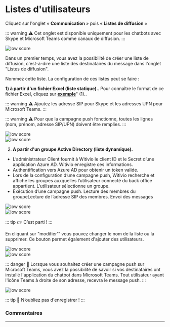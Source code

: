 # Listes d'utilisateurs

Cliquez sur l'onglet « **Communication** » puis « **Listes de diffusion** »

::: warning ⚠️
Cet onglet est disponible uniquement pour les chatbots avec Skype et Microsoft Teams comme canaux de diffusion.
:::

<div class="image_center">
  <img :src="$withBase('/assets/img/fr/communication/liste_de_diffusion1.png')" alt="low score">
</div>

Dans un premier temps, vous avez la possibilité de créer une liste de diffusion, c'est-à-dire une liste des destinataires du message dans l'onglet "Listes de diffusion".

Nommez cette liste. La configuration de ces listes peut se faire :

**1) à partir d'un fichier Excel (liste statique).**. Pour connaître le format de ce fichier Excel, cliquez sur [**exemple**](https://witivio.blob.core.windows.net/static/list-sample.xlsx)" (1)..

::: warning ⚠️
Ajoutez les adresse SIP pour Skype et les adresses UPN pour Microsoft Teams.
:::

::: warning ⚠️
Pour que la campagne push fonctionne, toutes les lignes (nom, prénom, adresse SIP/UPN) doivent être remplies.
:::

<div class="image_center">
  <img :src="$withBase('/assets/img/fr/communication/liste_de_diffusion2.png')" alt="low score">
</div>

<div class="image_center">
  <img :src="$withBase('/assets/img/fr/communication/liste_de_diffusion3.png')" alt="low score">
</div>




2. **A partir d'un groupe Active Directory (liste dynamique).**
  * L’administrateur Client fournit à Witivio le client ID et le Secret d’une application Azure AD. Witivio enregistre ces informations.
  * Authentification vers Azure AD pour obtenir un token valide.
  * Lors de la configuration d’une campagne push, Witivio recherche et affiche les groupes auxquelles l’utilisateur connecté du back office appartient. L’utilisateur sélectionne un groupe.
  * Exécution d’une campagne push. Lecture des membres du groupeLecture de l’adresse SIP des membres. Envoi des messages

<div class="image_center">
  <img :src="$withBase('/assets/img/fr/communication/liste_de_diffusion4.png')" alt="low score">
</div>

<div class="image_center">
  <img :src="$withBase('/assets/img/fr/communication/liste_de_diffusion5.png')" alt="low score">
</div>

::: tip 👉
C’est parti !
:::



En cliquant sur "modifier'" vous pouvez changer le nom de la liste ou la supprimer. Ce bouton permet également d'ajouter des utilisateurs.

<div class="image_center">
  <img :src="$withBase('/assets/img/fr/communication/liste_de_diffusion6.jpg')" alt="low score">
</div>

<div class="image_center">
  <img :src="$withBase('/assets/img/fr/communication/liste_de_diffusion7.png')" alt="low score">
</div>




::: danger 🔴
Lorsque vous souhaitez créer une campagne push sur Microsoft Teams, vous avez la possibilité de savoir si vos destinataires ont installé l'application du chatbot dans Microsoft Teams. Tout utilisateur ayant l'icône Teams à droite de son adresse, recevra le message push. 
:::

<div class="image_center">
  <img :src="$withBase('/assets/img/fr/communication/liste_de_diffusion8.png')" alt="low score">
</div>


::: tip 💾
N’oubliez pas d'enregistrer !
:::



### Commentaires
---
<div id="disqus_thread"></div>

<script>
export default {
  mounted () {
    var disqus_config = function () {
      this.page.url = "https://docs.witivio.com";  // Replace PAGE_URL with your page's canonical URL variable
      this.page.identifier = "witivio_10"; // Replace PAGE_IDENTIFIER with your page's unique identifier variable
    };

(function() { // DON'T EDIT BELOW THIS LINE
var d = document, s = d.createElement('script');
s.src = 'https://docs-witivio.disqus.com/embed.js';
s.setAttribute('data-timestamp', +new Date());
(d.head || d.body).appendChild(s);
})();
  }
}
</script>